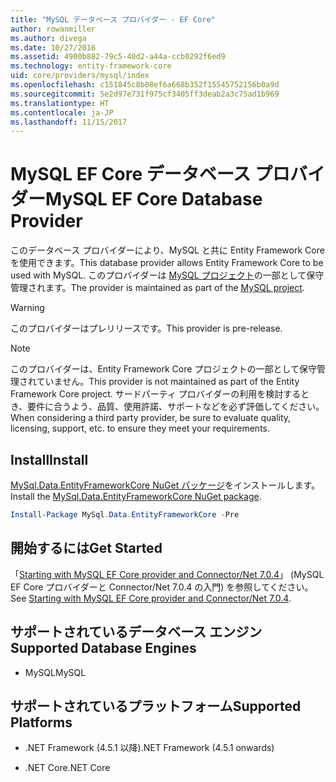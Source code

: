 ```yaml
---
title: "MySQL データベース プロバイダー - EF Core"
author: rowanmiller
ms.author: divega
ms.date: 10/27/2016
ms.assetid: 4900b882-79c5-40d2-a44a-ccb0292f6ed9
ms.technology: entity-framework-core
uid: core/providers/mysql/index
ms.openlocfilehash: c151845c8b08ef6a668b352f15545752156b0a9d
ms.sourcegitcommit: 5e2d97e731f975cf3405ff3deab2a3c75ad1b969
ms.translationtype: HT
ms.contentlocale: ja-JP
ms.lasthandoff: 11/15/2017
---
```

# <a name="mysql-ef-core-database-provider"></a><span data-ttu-id="357f4-102">MySQL EF Core データベース プロバイダー</span><span class="sxs-lookup"><span data-stu-id="357f4-102">MySQL EF Core Database Provider</span></span>

<span data-ttu-id="357f4-103">このデータベース プロバイダーにより、MySQL と共に Entity Framework Core を使用できます。</span><span class="sxs-lookup"><span data-stu-id="357f4-103">This database provider allows Entity Framework Core to be used with MySQL.</span></span> <span data-ttu-id="357f4-104">このプロバイダーは [MySQL プロジェクト](http://dev.mysql.com)の一部として保守管理されます。</span><span class="sxs-lookup"><span data-stu-id="357f4-104">The provider is maintained as part of the [MySQL project](http://dev.mysql.com).</span></span>

> [!WARNING]  
> <span data-ttu-id="357f4-105">このプロバイダーはプレリリースです。</span><span class="sxs-lookup"><span data-stu-id="357f4-105">This provider is pre-release.</span></span>

> [!NOTE]  
> <span data-ttu-id="357f4-106">このプロバイダーは、Entity Framework Core プロジェクトの一部として保守管理されていません。</span><span class="sxs-lookup"><span data-stu-id="357f4-106">This provider is not maintained as part of the Entity Framework Core project.</span></span> <span data-ttu-id="357f4-107">サードパーティ プロバイダーの利用を検討するとき、要件に合うよう、品質、使用許諾、サポートなどを必ず評価してください。</span><span class="sxs-lookup"><span data-stu-id="357f4-107">When considering a third party provider, be sure to evaluate quality, licensing, support, etc. to ensure they meet your requirements.</span></span>

## <a name="install"></a><span data-ttu-id="357f4-108">Install</span><span class="sxs-lookup"><span data-stu-id="357f4-108">Install</span></span>

<span data-ttu-id="357f4-109">[MySql.Data.EntityFrameworkCore NuGet パッケージ](https://www.nuget.org/packages/MySql.Data.EntityFrameworkCore)をインストールします。</span><span class="sxs-lookup"><span data-stu-id="357f4-109">Install the [MySql.Data.EntityFrameworkCore NuGet package](https://www.nuget.org/packages/MySql.Data.EntityFrameworkCore).</span></span>

``` powershell
Install-Package MySql.Data.EntityFrameworkCore -Pre
```

## <a name="get-started"></a><span data-ttu-id="357f4-110">開始するには</span><span class="sxs-lookup"><span data-stu-id="357f4-110">Get Started</span></span>

<span data-ttu-id="357f4-111">「[Starting with MySQL EF Core provider and Connector/Net 7.0.4](http://insidemysql.com/howto-starting-with-mysql-ef-core-provider-and-connectornet-7-0-4/)」 (MySQL EF Core プロバイダーと Connector/Net 7.0.4 の入門) を参照してください。</span><span class="sxs-lookup"><span data-stu-id="357f4-111">See [Starting with MySQL EF Core provider and Connector/Net 7.0.4](http://insidemysql.com/howto-starting-with-mysql-ef-core-provider-and-connectornet-7-0-4/).</span></span>

## <a name="supported-database-engines"></a><span data-ttu-id="357f4-112">サポートされているデータベース エンジン</span><span class="sxs-lookup"><span data-stu-id="357f4-112">Supported Database Engines</span></span>

* <span data-ttu-id="357f4-113">MySQL</span><span class="sxs-lookup"><span data-stu-id="357f4-113">MySQL</span></span>

## <a name="supported-platforms"></a><span data-ttu-id="357f4-114">サポートされているプラットフォーム</span><span class="sxs-lookup"><span data-stu-id="357f4-114">Supported Platforms</span></span>

* <span data-ttu-id="357f4-115">.NET Framework (4.5.1 以降)</span><span class="sxs-lookup"><span data-stu-id="357f4-115">.NET Framework (4.5.1 onwards)</span></span>

* <span data-ttu-id="357f4-116">.NET Core</span><span class="sxs-lookup"><span data-stu-id="357f4-116">.NET Core</span></span>
